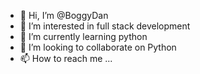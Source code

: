 - 👋 Hi, I’m @BoggyDan
- 👀 I’m interested in full stack development 
- 🌱 I’m currently learning python 
- 💞️ I’m looking to collaborate on Python 
- 📫 How to reach me ...

<!---
BoggyDan/BoggyDan is a ✨ special ✨ repository because its `README.md` (this file) appears on your GitHub profile.
You can click the Preview link to take a look at your changes.
--->
